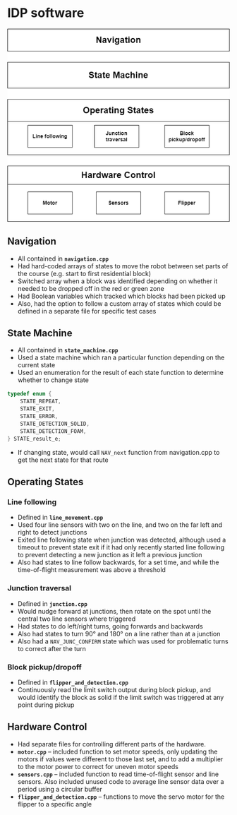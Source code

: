 # IDP software

![Block Diagram](block_diagram.drawio.png)

## Navigation
- All contained in **`navigation.cpp`**
- Had hard-coded arrays of states to move the robot between set parts of the course (e.g. start to first residential block)
- Switched array when a block was identified depending on whether it needed to be dropped off in the red or green zone
- Had Boolean variables which tracked which blocks had been picked up
- Also, had the option to follow a custom array of states which could be defined in a separate file for specific test cases

## State Machine
- All contained in **`state_machine.cpp`**
- Used a state machine which ran a particular function depending on the current state
- Used an enumeration for the result of each state function to determine whether to change state
```cpp
typedef enum {
    STATE_REPEAT,
    STATE_EXIT,
    STATE_ERROR,
    STATE_DETECTION_SOLID,
    STATE_DETECTION_FOAM,
} STATE_result_e;
```
- If changing state, would call `NAV_next` function from navigation.cpp to get the next state for that route

## Operating States
### Line following
- Defined in **`line_movement.cpp`**
- Used four line sensors with two on the line, and two on the far left and right to detect junctions
- Exited line following state when junction was detected, although used a timeout to prevent state exit if it had only recently started line following to prevent detecting a new junction as it left a previous junction
- Also had states to line follow backwards, for a set time, and while the time-of-flight measurement was above a threshold
### Junction traversal
- Defined in **`junction.cpp`**
- Would nudge forward at junctions, then rotate on the spot until the central two line sensors where triggered
- Had states to do left/right turns, going forwards and backwards
- Also had states to turn 90&deg; and 180&deg; on a line rather than at a junction
- Also had a `NAV_JUNC_CONFIRM` state which was used for problematic turns to correct after the turn
### Block pickup/dropoff
- Defined in **`flipper_and_detection.cpp`**
- Continuously read the limit switch output during block pickup, and would identify the block as solid if the limit switch was triggered at any point during pickup

## Hardware Control
- Had separate files for controlling different parts of the hardware.
- **`motor.cpp`** – included function to set motor speeds, only updating the motors if values were different to those last set, and to add a multiplier to the motor power to correct for uneven motor speeds
- **`sensors.cpp`** – included function to read time-of-flight sensor and line sensors. Also included unused code to average line sensor data over a period using a circular buffer
- **`flipper_and_detection.cpp`** – functions to move the servo motor for the flipper to a specific angle

